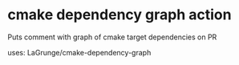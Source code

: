 # cmake dependency graph action 

Puts comment with graph of cmake target dependencies on PR

uses: LaGrunge/cmake-dependency-graph
